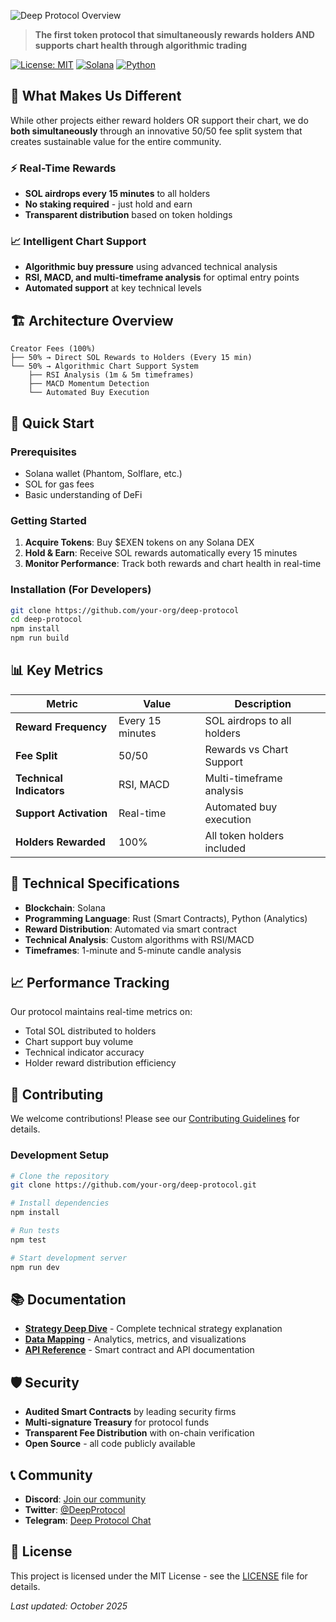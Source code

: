 ![Deep Protocol Overview](https://i.imgur.com/C4acnbl.png)

> **The first token protocol that simultaneously rewards holders AND supports chart health through algorithmic trading**

[![License: MIT](https://img.shields.io/badge/License-MIT-yellow.svg)](https://opensource.org/licenses/MIT)
[![Solana](https://img.shields.io/badge/Built%20on-Solana-9945FF?logo=solana&logoColor=white)](https://solana.com/)
[![Python](https://img.shields.io/badge/Python-3.8+-blue?logo=python&logoColor=white)](https://python.org/)

## 🎯 What Makes Us Different

While other projects either reward holders OR support their chart, we do **both simultaneously** through an innovative 50/50 fee split system that creates sustainable value for the entire community.

### ⚡ Real-Time Rewards
- **SOL airdrops every 15 minutes** to all holders
- **No staking required** - just hold and earn
- **Transparent distribution** based on token holdings

### 📈 Intelligent Chart Support
- **Algorithmic buy pressure** using advanced technical analysis
- **RSI, MACD, and multi-timeframe analysis** for optimal entry points
- **Automated support** at key technical levels

## 🏗️ Architecture Overview

```
Creator Fees (100%)
├── 50% → Direct SOL Rewards to Holders (Every 15 min)
└── 50% → Algorithmic Chart Support System
    ├── RSI Analysis (1m & 5m timeframes)
    ├── MACD Momentum Detection
    └── Automated Buy Execution
```

## 🚀 Quick Start

### Prerequisites
- Solana wallet (Phantom, Solflare, etc.)
- SOL for gas fees
- Basic understanding of DeFi

### Getting Started
1. **Acquire Tokens**: Buy $EXEN tokens on any Solana DEX
2. **Hold & Earn**: Receive SOL rewards automatically every 15 minutes
3. **Monitor Performance**: Track both rewards and chart health in real-time

### Installation (For Developers)
```bash
git clone https://github.com/your-org/deep-protocol
cd deep-protocol
npm install
npm run build
```

## 📊 Key Metrics

| Metric | Value | Description |
|--------|-------|-------------|
| **Reward Frequency** | Every 15 minutes | SOL airdrops to all holders |
| **Fee Split** | 50/50 | Rewards vs Chart Support |
| **Technical Indicators** | RSI, MACD | Multi-timeframe analysis |
| **Support Activation** | Real-time | Automated buy execution |
| **Holders Rewarded** | 100% | All token holders included |

## 🔧 Technical Specifications

- **Blockchain**: Solana
- **Programming Language**: Rust (Smart Contracts), Python (Analytics)
- **Reward Distribution**: Automated via smart contract
- **Technical Analysis**: Custom algorithms with RSI/MACD
- **Timeframes**: 1-minute and 5-minute candle analysis

## 📈 Performance Tracking

Our protocol maintains real-time metrics on:
- Total SOL distributed to holders
- Chart support buy volume
- Technical indicator accuracy
- Holder reward distribution efficiency

## 🤝 Contributing

We welcome contributions! Please see our [Contributing Guidelines](CONTRIBUTING.md) for details.

### Development Setup
```bash
# Clone the repository
git clone https://github.com/your-org/deep-protocol.git

# Install dependencies
npm install

# Run tests
npm test

# Start development server
npm run dev
```

## 📚 Documentation

- [**Strategy Deep Dive**](docs/STRATEGY.md) - Complete technical strategy explanation
- [**Data Mapping**](docs/DATA_MAPPING.md) - Analytics, metrics, and visualizations
- [**API Reference**](docs/API.md) - Smart contract and API documentation

## 🛡️ Security

- **Audited Smart Contracts** by leading security firms
- **Multi-signature Treasury** for protocol funds
- **Transparent Fee Distribution** with on-chain verification
- **Open Source** - all code publicly available

## 📞 Community

- **Discord**: [Join our community](https://discord.gg/deep-protocol)
- **Twitter**: [@DeepProtocol](https://twitter.com/deep_protocol)
- **Telegram**: [Deep Protocol Chat](https://t.me/deep_protocol)

## 📄 License

This project is licensed under the MIT License - see the [LICENSE](LICENSE) file for details.


*Last updated: October 2025*
